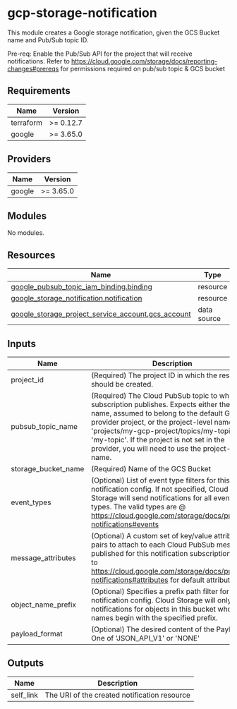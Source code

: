 # gcp-storage-notification

This module creates a Google storage notification, given the GCS Bucket name and Pub/Sub topic ID.

Pre-req:
Enable the Pub/Sub API for the project that will receive notifications.
Refer to https://cloud.google.com/storage/docs/reporting-changes#prereqs for permissions required on pub/sub topic & GCS bucket

## Requirements

| Name | Version |
|------|---------|
| terraform | >= 0.12.7 |
| google | >= 3.65.0 |

## Providers

| Name | Version |
|------|---------|
| google | >= 3.65.0 |

## Modules

No modules.

## Resources

| Name | Type |
|------|------|
| [google_pubsub_topic_iam_binding.binding](https://registry.terraform.io/providers/hashicorp/google/latest/docs/resources/pubsub_topic_iam_binding) | resource |
| [google_storage_notification.notification](https://registry.terraform.io/providers/hashicorp/google/latest/docs/resources/storage_notification) | resource |
| [google_storage_project_service_account.gcs_account](https://registry.terraform.io/providers/hashicorp/google/latest/docs/data-sources/storage_project_service_account) | data source |

## Inputs

| Name | Description | Type | Default | Required |
|------|-------------|------|---------|:--------:|
| project\_id | (Required) The project ID in which the resources should be created. | `string` | n/a | yes |
| pubsub\_topic\_name | (Required) The Cloud PubSub topic to which this subscription publishes. Expects either the topic name, assumed to belong to the default GCP provider project, or the project-level name, i.e. 'projects/my-gcp-project/topics/my-topic' or 'my-topic'. If the project is not set in the provider, you will need to use the project-level name. | `string` | n/a | yes |
| storage\_bucket\_name | (Required) Name of the GCS Bucket | `string` | n/a | yes |
| event\_types | (Optional) List of event type filters for this notification config. If not specified, Cloud Storage will send notifications for all event types. The valid types are @ https://cloud.google.com/storage/docs/pubsub-notifications#events | `list(string)` | `null` | no |
| message\_attributes | (Optional) A custom set of key/value attribute pairs to attach to each Cloud PubSub message published for this notification subscription. refer to https://cloud.google.com/storage/docs/pubsub-notifications#attributes for default attributes | `map(string)` | `{}` | no |
| object\_name\_prefix | (Optional) Specifies a prefix path filter for this notification config. Cloud Storage will only send notifications for objects in this bucket whose names begin with the specified prefix. | `string` | `null` | no |
| payload\_format | (Optional) The desired content of the Payload. One of 'JSON\_API\_V1' or 'NONE' | `string` | `"JSON_API_V1"` | no |

## Outputs

| Name | Description |
|------|-------------|
| self\_link | The URI of the created notification resource |
